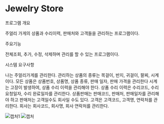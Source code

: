 # Jewelry Store

프로그램 개요

주얼리 가게의 상품과 수리이력, 판매처와 고객들을 관리하는 프로그램이다. 

주요기능

전체조회, 추가, 수정, 삭제하며 관리를 할 수 있는 프로그램이다.

시스템 요구사항

나는 주얼리가게를 관리한다.
관리하는 상품의 종류는 목걸이, 반지, 귀걸이, 팔찌, 시계 이다.
모든 상품은 상품번호, 상품명, 상품 종류, 판매 일자, 판매 가격을 관리한다
시계는 고장이 발생하여, 상품 수리 이력을 관리해야 한다.
상품 수리 이력은 수리코드, 수리 요청일자, 수리 완료일자를 관리한다.
상품판매는 판매코드, 판매처, 판매일자를 관리해야 하고 판매처는 고객일수도 회사일 수도 있다.
고객은 고객코드, 고객명, 연락처를 관리한다. 회사는 회사코드, 회사명, 회사 연락처를 관리한다.

![캡처1](https://github.com/user-attachments/assets/7860af3e-4ae2-491d-985b-3152b87156b0)
![캡처](https://github.com/user-attachments/assets/2b902b0d-c575-45ae-b1cb-cd693cb41a11)
